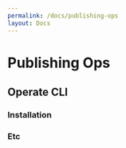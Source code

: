 ```yaml
---
permalink: /docs/publishing-ops
layout: Docs
---
```


# Publishing Ops

## Operate CLI

### Installation

### Etc